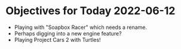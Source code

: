 # Objectives for Today 2022-06-12

- Playing with "Soapbox Racer" which needs a rename.
- Perhaps digging into a new engine feature?
- Playing Project Cars 2 with Turtles!
